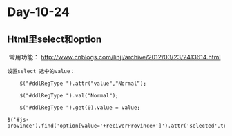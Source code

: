 # Day-10-24

## Html里select和option

​	常用功能：	http://www.cnblogs.com/linji/archive/2012/03/23/2413614.html



```
设置select 选中的value：

    $("#ddlRegType ").attr("value","Normal“);

    $("#ddlRegType ").val("Normal");

    $("#ddlRegType ").get(0).value = value;
```



```
$('#js-province').find('option[value='+reciverProvince+']').attr('selected',true)
```


